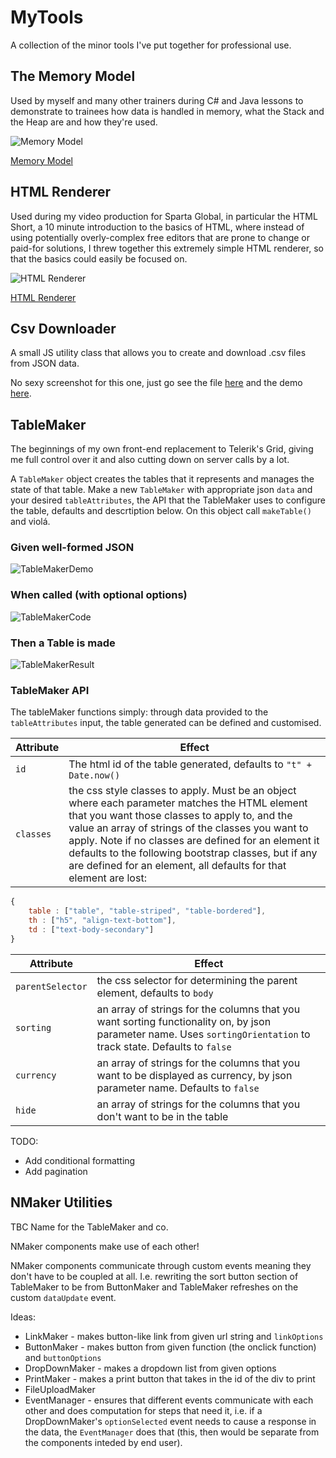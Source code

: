 # MyTools
A collection of the minor tools I've put together for professional use.

## The Memory Model
Used by myself and many other trainers during C# and Java lessons to demonstrate to trainees how data is handled in memory, what the Stack and the Heap are and how they're used.

![Memory Model](./Screenshots/Memory_Model.jpg)

[Memory Model](./Memory_Model)

## HTML Renderer
Used during my video production for Sparta Global, in particular the HTML Short, a 10 minute introduction to the basics of HTML, where instead of using potentially overly-complex free editors that are prone to change or paid-for solutions, I threw together this extremely simple HTML renderer, so that the basics could easily be focused on.

![HTML Renderer](./Screenshots/HTML_Renderer.jpg)

[HTML Renderer](./HTML_Renderer)

## Csv Downloader
A small JS utility class that allows you to create and download .csv files from JSON data.

No sexy screenshot for this one, just go see the file [here](./CsvDownloader/CsvDownloader.js) and the demo [here](./CsvDownloader/Demo.html).

## TableMaker

The beginnings of my own front-end replacement to Telerik's Grid, giving me full control over it and also cutting down on server calls by a lot.

A `TableMaker` object creates the tables that it represents and manages the state of that table. Make a new `TableMaker` with appropriate json `data` and your desired `tableAttributes`, the API that the TableMaker uses to configure the table, defaults and descrtiption below. On this object call `makeTable()` and violá.

### Given well-formed JSON
![TableMakerDemo](./Screenshots/TableMakerInitial.png)

### When called (with optional options)
![TableMakerCode](./Screenshots/TableMakerUsage.png)

### Then a Table is made
![TableMakerResult](/Screenshots/TableMakerDemoResult.png)

### TableMaker API
The tableMaker functions simply: through data provided to the `tableAttributes` input, the table generated can be defined and customised.

| **Attribute** | **Effect** |
| --- | --- |
| `id` | The html id of the table generated, defaults to `"t" + Date.now()` |
| `classes` | the css style classes to apply. Must be an object where each parameter matches the HTML element that you want those classes to apply to, and the value an array of strings of the classes you want to apply. Note if no classes are defined for an element it defaults to the following bootstrap classes, but if any are defined for an element, all defaults for that element are lost:  |
```js 
{
    table : ["table", "table-striped", "table-bordered"],
    th : ["h5", "align-text-bottom"],
    td : ["text-body-secondary"]
}
```
| **Attribute** | **Effect** |
| --- | --- |
| `parentSelector` | the css selector for determining the parent element, defaults to `body` |
| `sorting` | an array of strings for the columns that you want sorting functionality on, by json parameter name. Uses `sortingOrientation` to track state. Defaults to `false` |
|  `currency` | an array of strings for the columns that you want to be displayed as currency, by json parameter name. Defaults to `false`|
| `hide` | an array of strings for the columns that you don't want to be in the table |


TODO:
- Add conditional formatting
- Add pagination

## NMaker Utilities
TBC Name for the TableMaker and co.

NMaker components make use of each other!

NMaker components communicate through custom events meaning they don't have to be coupled at all. I.e. rewriting the sort button section of TableMaker to be from ButtonMaker and TableMaker refreshes on the custom `dataUpdate` event.

Ideas:
 - LinkMaker - makes button-like link from given url string and `linkOptions`
 - ButtonMaker - makes button from given function (the onclick function) and `buttonOptions`
 - DropDownMaker - makes a dropdown list from given options
 - PrintMaker - makes a print button that takes in the id of the div to print
 - FileUploadMaker
 - EventManager - ensures that different events communicate with each other and does computation for steps that need it, i.e. if a DropDownMaker's `optionSelected` event needs to cause a response in the data, the `EventManager` does that (this, then would be separate from the components inteded by end user). 